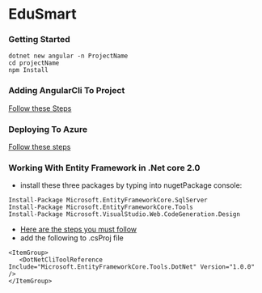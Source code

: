 # EduSmart

### Getting Started 

```
dotnet new angular -n ProjectName
cd projectName
npm Install
```

### Adding AngularCli To Project

[ Follow these Steps](https://www.codeproject.com/Tips/1208529/Angular-CLI-and-ASP-NET-Core-Angular-Template)

### Deploying To Azure

[Follow these steps](http://www.c-sharpcorner.com/article/build-angular-app-with-net-core-2-0-templatevs-2017-deploy-on-azure-step/)


### Working With Entity Framework in  .Net core 2.0


* install these three packages by typing into nugetPackage console:

```
Install-Package Microsoft.EntityFrameworkCore.SqlServer
Install-Package Microsoft.EntityFrameworkCore.Tools
Install-Package Microsoft.VisualStudio.Web.CodeGeneration.Design
```

* [Here are the steps you must follow](https://docs.microsoft.com/en-us/ef/core/get-started/aspnetcore/existing-db)
* add the following to .csProj file
```
<ItemGroup>
   <DotNetCliToolReference Include="Microsoft.EntityFrameworkCore.Tools.DotNet" Version="1.0.0" />
</ItemGroup>

```
